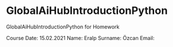 # GlobalAiHubIntroductionPython
GlobalAiHubIntroductionPython for Homework

Course Date: 15.02.2021
Name: Eralp
Surname: Özcan
Email: 
